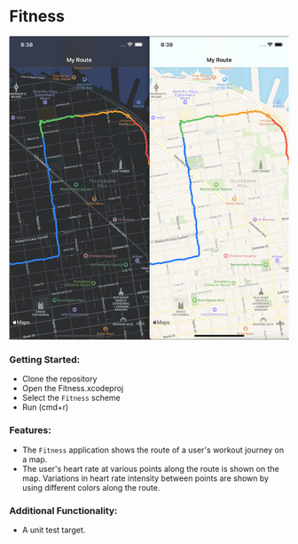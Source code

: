 # Fitness

![Overview](.github/overview.png)

### Getting Started:
- Clone the repository
- Open the Fitness.xcodeproj
- Select the `Fitness` scheme
- Run (cmd+r)

### Features:
- The `Fitness` application shows the route of a user's workout journey on a map.
- The user's heart rate at various points along the route is shown on the map. Variations in heart rate intensity between points are shown by using different colors along the route.

### Additional Functionality:
- A unit test target.
